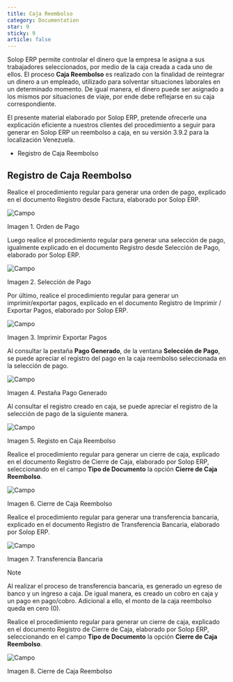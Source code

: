 ```yaml
---
title: Caja Reembolso
category: Documentation
star: 9
sticky: 9
article: false
---
```


Solop ERP permite controlar el dinero que la empresa le asigna a sus trabajadores seleccionados, por medio de la caja creada a cada uno de ellos. El proceso **Caja Reembolso** es realizado con la finalidad de reintegrar un dinero a un empleado, utilizado para solventar situaciones laborales en un determinado momento. De igual manera, el dinero puede ser asignado a los mismos por situaciones de viaje, por ende debe reflejarse en su caja correspondiente.

El presente material elaborado por Solop ERP, pretende ofrecerle una explicación eficiente a nuestros clientes del procedimiento a seguir para generar en Solop ERP un reembolso a caja, en su versión 3.9.2 para la localización Venezuela.

- Registro de Caja Reembolso

## Registro de Caja Reembolso

Realice el procedimiento regular para generar una orden de pago, explicado en el documento Registro desde Factura, elaborado por Solop ERP.

![Campo](/assets/img/docs/balance-management/bam-balance-image206.png)

Imagen 1. Orden de Pago

Luego realice el procedimiento regular para generar una selección de pago, igualmente explicado en el documento Registro desde Selección de Pago, elaborado por Solop ERP.

![Campo](/assets/img/docs/balance-management/bam-balance-image207.png)

Imagen 2. Selección de Pago

Por último, realice el procedimiento regular para generar un imprimir/exportar pagos, explicado en el documento Registro de Imprimir / Exportar Pagos, elaborado por Solop ERP.

![Campo](/assets/img/docs/balance-management/bam-balance-image208.png)

Imagen 3. Imprimir Exportar Pagos

Al consultar la pestaña **Pago Generado**, de la ventana **Selección de Pago**, se puede apreciar el registro del pago en la caja reembolso seleccionada en la selección de pago.

![Campo](/assets/img/docs/balance-management/bam-balance-image209.png)

Imagen 4. Pestaña Pago Generado

Al consultar el registro creado en caja, se puede apreciar el registro de la selección de pago de la siguiente manera.

![Campo](/assets/img/docs/balance-management/bam-balance-image210.png)

Imagen 5. Registo en Caja Reembolso

Realice el procedimiento regular para generar un cierre de caja, explicado en el documento Registro de Cierre de Caja, elaborado por Solop ERP, seleccionando en el campo **Tipo de Documento** la opción **Cierre de Caja Reembolso**.

![Campo](/assets/img/docs/balance-management/bam-balance-image211.png)

Imagen 6. Cierre de Caja Reembolso

Realice el procedimiento regular para generar una transferencia bancaria, explicado en el documento Registro de Transferencia Bancaria, elaborado por Solop ERP.

![Campo](/assets/img/docs/balance-management/bam-balance-image212.png)

Imagen 7. Transferencia Bancaria

Note

Al realizar el proceso de transferencia bancaria, es generado un egreso de banco y un ingreso a caja. De igual manera, es creado un cobro en caja y un pago en pago/cobro. Adicional a ello, el monto de la caja reembolso queda en cero (0).

Realice el procedimiento regular para generar un cierre de caja, explicado en el documento Registro de Cierre de Caja, elaborado por Solop ERP, seleccionando en el campo **Tipo de Documento** la opción **Cierre de Caja Reembolso**.

![Campo](/assets/img/docs/balance-management/bam-balance-image213.png)

Imagen 8. Cierre de Caja Reembolso
